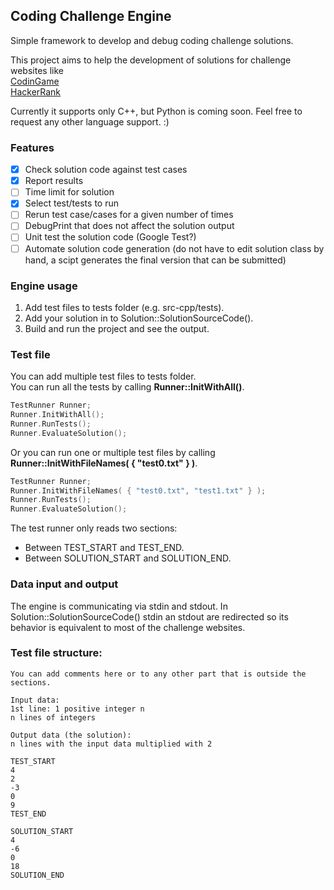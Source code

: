 ## Coding Challenge Engine
Simple framework to develop and debug coding challenge solutions.

This project aims to help the development of solutions for challenge websites like  
[CodinGame](https://www.codingame.com)  
[HackerRank](https://www.hackerrank.com)  

Currently it supports only C++, but Python is coming soon. Feel free to request any other language support. :)

### Features
- [x] Check solution code against test cases
- [x] Report results
- [ ] Time limit for solution
- [x] Select test/tests to run
- [ ] Rerun test case/cases for a given number of times
- [ ] DebugPrint that does not affect the solution output
- [ ] Unit test the solution code (Google Test?)
- [ ] Automate solution code generation (do not have to edit solution class by hand, a scipt generates the final version that can be submitted)

### Engine usage
 1. Add test files to tests folder (e.g. src-cpp/tests).
 2. Add your solution in to Solution::SolutionSourceCode().
 3. Build and run the project and see the output.

### Test file
You can add multiple test files to tests folder.  
You can run all the tests by calling **Runner::InitWithAll()**.
```cpp
TestRunner Runner;
Runner.InitWithAll();
Runner.RunTests();
Runner.EvaluateSolution();
```
Or you can run one or multiple test files by calling **Runner::InitWithFileNames( { "test0.txt" } )**.
```cpp
TestRunner Runner;
Runner.InitWithFileNames( { "test0.txt", "test1.txt" } );
Runner.RunTests();
Runner.EvaluateSolution();
```
The test runner only reads two sections:
 - Between TEST_START and TEST_END.
 - Between SOLUTION_START and SOLUTION_END.

### Data input and output
The engine is communicating via stdin and stdout.
In Solution::SolutionSourceCode() stdin an stdout are redirected so its behavior is equivalent to most of the challenge websites.

### Test file structure:  
```
You can add comments here or to any other part that is outside the sections.

Input data:
1st line: 1 positive integer n
n lines of integers

Output data (the solution):
n lines with the input data multiplied with 2

TEST_START
4
2
-3
0
9
TEST_END

SOLUTION_START
4
-6
0
18
SOLUTION_END
```
